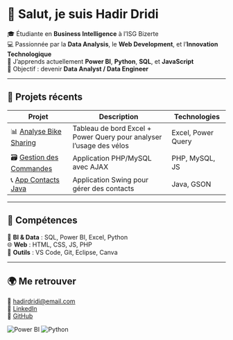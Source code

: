 # 👋 Salut, je suis Hadir Dridi

🎓 Étudiante en **Business Intelligence** à l’ISG Bizerte  
💻 Passionnée par la **Data Analysis**, le **Web Development**, et l’**Innovation Technologique**  
🌱 J’apprends actuellement **Power BI**, **Python**, **SQL**, et **JavaScript**  
🎯 Objectif : devenir **Data Analyst / Data Engineer**

---

## 🧩 Projets récents
| Projet | Description | Technologies |
|--------|--------------|--------------|
| 📊 [Analyse Bike Sharing](https://github.com/HadirDridi/BikeSharing) | Tableau de bord Excel + Power Query pour analyser l’usage des vélos | Excel, Power Query |
| 🗃️ [Gestion des Commandes](https://github.com/HadirDridi/GestionCommandes) | Application PHP/MySQL avec AJAX | PHP, MySQL, JS |
| 📞 [App Contacts Java](https://github.com/HadirDridi/AppContacts) | Application Swing pour gérer des contacts | Java, GSON |

---

## 🧠 Compétences
💼 **BI & Data** : SQL, Power BI, Excel, Python  
🌐 **Web** : HTML, CSS, JS, PHP  
🧩 **Outils** : VS Code, Git, Eclipse, Canva  

---

## 🌍 Me retrouver
📧 [hadirdridi@email.com](mailto:hadirdridi@email.com)  
💼 [LinkedIn](https://linkedin.com/in/hadirdridi)  
🐙 [GitHub](https://github.com/HadirDridi)


![Power BI](https://img.shields.io/badge/Power%20BI-F2C811?style=for-the-badge&logo=powerbi&logoColor=black)
![Python](https://img.shields.io/badge/Python-3670A0?style=for-the-badge&logo=python&logoColor=ffdd54)


